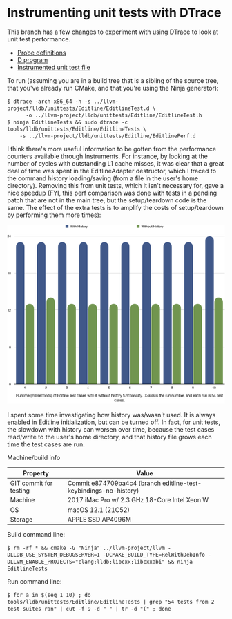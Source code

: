 # Instrumenting unit tests with DTrace

This branch has a few changes to experiment with using DTrace to look at unit test performance.

* [Probe definitions](lldb/unittests/Editline/EditlineTest.d)
* [D program](lldb/unittests/Editline/EditlinePerf.d)
* [Instrumented unit test file](lldb/unittests/Editline/EditlineTest.cpp)

To run (assuming you are in a build tree that is a sibling of the source tree, that you've already run CMake, and that you're using the Ninja generator):

```
$ dtrace -arch x86_64 -h -s ../llvm-project/lldb/unittests/Editline/EditlineTest.d \
      -o ../llvm-project/lldb/unittests/Editline/EditlineTest.h
$ ninja EditlineTests && sudo dtrace -c tools/lldb/unittests/Editline/EditlineTests \
    -s ../llvm-project/lldb/unittests/Editline/EditlinePerf.d
```

I think there's more useful information to be gotten from the performance counters available through Instruments.  For instance, by looking at the number of cycles with outstanding L1 cache misses, it was clear that a great deal of time was spent in the EditlineAdapter destructor, which I traced to the command history loading/saving (from a file in the user's home directory).  Removing this from unit tests, which it isn't necessary for, gave a nice speedup (FYI, this perf comparison was done with tests in a pending patch that are not in the main tree, but the setup/teardown code is the same.  The effect of the extra tests is to amplify the costs of setup/teardown by performing them more times):

![Chart showing performance with/without history](chart.png)

I spent some time investigating how history was/wasn't used.  It is always enabled in Editline initialization, but can be turned off.  In fact, for unit tests, the slowdown with history can worsen over time, because the test cases read/write to the user's home directory, and that history file grows each time the test cases are run.

Machine/build info


| Property | Value |
|----------|-------|
| GIT commit for testing | Commit e874709ba4c4 (branch editline-test-keybindings-no-history) |
| Machine | 2017 iMac Pro w/ 2.3 GHz 18-Core Intel Xeon W |
| OS      | macOS 12.1 (21C52) |
| Storage | APPLE SSD AP4096M |


Build command line:

```
$ rm -rf * && cmake -G "Ninja" ../llvm-project/llvm -DLLDB_USE_SYSTEM_DEBUGSERVER=1 -DCMAKE_BUILD_TYPE=RelWithDebInfo -DLLVM_ENABLE_PROJECTS="clang;lldb;libcxx;libcxxabi" && ninja EditlineTests
```

Run command line:

```
$ for a in $(seq 1 10) ; do tools/lldb/unittests/Editline/EditlineTests | grep "54 tests from 2 test suites ran" | cut -f 9 -d " " | tr -d "(" ; done
```

